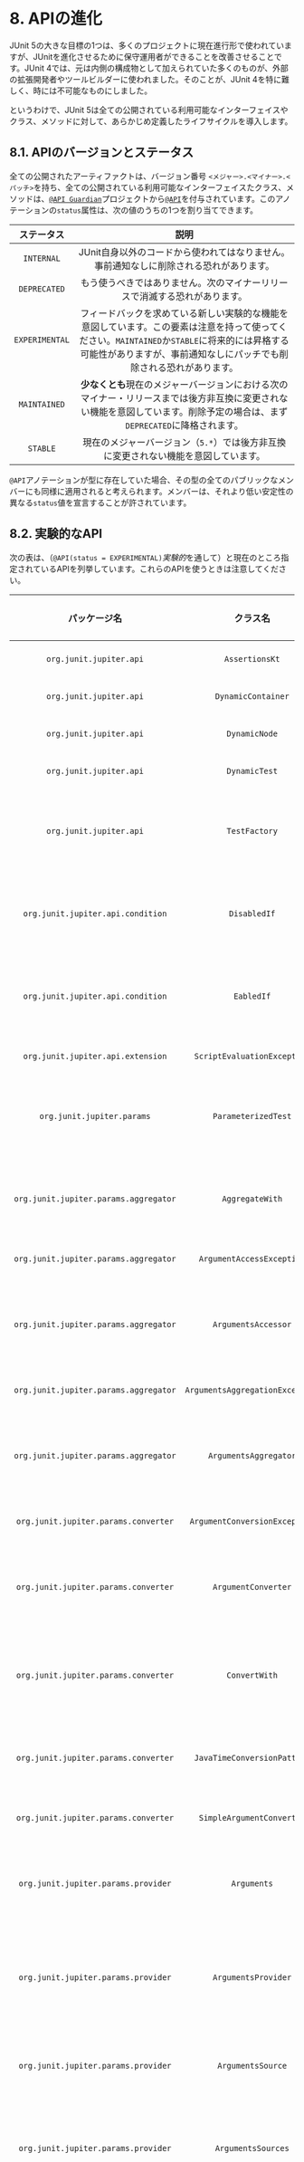 # 8. APIの進化
JUnit 5の大きな目標の1つは、多くのプロジェクトに現在進行形で使われていますが、JUnitを進化させるために保守運用者ができることを改善させることです。JUnit 4では、元は内側の構成物として加えられていた多くのものが、外部の拡張開発者やツールビルダーに使われました。そのことが、JUnit 4を特に難しく、時には不可能なものにしました。

というわけで、JUnit 5は全ての公開されている利用可能なインターフェイスやクラス、メソッドに対して、あらかじめ定義したライフサイクルを導入します。

## 8.1. APIのバージョンとステータス
全ての公開されたアーティファクトは、バージョン番号 `<メジャー>.<マイナー>.<パッチ>`を持ち、全ての公開されている利用可能なインターフェイスたクラス、メソッドは、[`@API Guardian`](https://github.com/apiguardian-team/apiguardian)プロジェクトから[`@API`](https://apiguardian-team.github.io/apiguardian/docs/current/api/)を付与されています。このアノテーションの`status`属性は、次の値のうちの1つを割り当てできます。

|ステータス|説明|
|:--:|:--:|
|`INTERNAL`|JUnit自身以外のコードから使われてはなりません。事前通知なしに削除される恐れがあります。|
|`DEPRECATED`|もう使うべきではありません。次のマイナーリリースで消滅する恐れがあります。|
|`EXPERIMENTAL`|フィードバックを求めている新しい実験的な機能を意図しています。この要素は注意を持って使ってください。`MAINTAINED`か`STABLE`に将来的には昇格する可能性がありますが、事前通知なしにパッチでも削除される恐れがあります。|
|`MAINTAINED`|**少なくとも**現在のメジャーバージョンにおける次のマイナー・リリースまでは後方非互換に変更されない機能を意図しています。削除予定の場合は、まず`DEPRECATED`に降格されます。|
|`STABLE`|現在のメジャーバージョン（`5.*`）では後方非互換に変更されない機能を意図しています。|

`@API`アノテーションが型に存在していた場合、その型の全てのパブリックなメンバーにも同様に適用されると考えられます。メンバーは、それより低い安定性の異なる`status`値を宣言することが許されています。

## 8.2. 実験的なAPI
次の表は、（`@API(status = EXPERIMENTAL)`*実験的*を通して）と現在のところ指定されているAPIを列挙しています。これらのAPIを使うときは注意してください。

|パッケージ名|クラス名|タイプ|
|:--:|:--:|:--:|
|`org.junit.jupiter.api`|`AssertionsKt`|`クラス`|
|`org.junit.jupiter.api`|`DynamicContainer`|`クラス`|
|`org.junit.jupiter.api`|`DynamicNode`|`クラス`|
|`org.junit.jupiter.api`|`DynamicTest`|`クラス`|
|`org.junit.jupiter.api`|`TestFactory`|`アノテーション`|
|`org.junit.jupiter.api.condition`|`DisabledIf`|`アノテーション`|
|`org.junit.jupiter.api.condition`|`EabledIf`|`アノテーション`|
|`org.junit.jupiter.api.extension`|`ScriptEvaluationException`|`クラス`|
|`org.junit.jupiter.params`|`ParameterizedTest`|`アノテーション`|
|`org.junit.jupiter.params.aggregator`|`AggregateWith`|`アノテーション`|
|`org.junit.jupiter.params.aggregator`|`ArgumentAccessException`|`クラス`|
|`org.junit.jupiter.params.aggregator`|`ArgumentsAccessor`|`インターフェイス`|
|`org.junit.jupiter.params.aggregator`|`ArgumentsAggregationException`|`クラス`|
|`org.junit.jupiter.params.aggregator`|`ArgumentsAggregator`|`インターフェイス`|
|`org.junit.jupiter.params.converter`|`ArgumentConversionException`|`クラス`|
|`org.junit.jupiter.params.converter`|`ArgumentConverter`|`インターフェイス`|
|`org.junit.jupiter.params.converter`|`ConvertWith`|`アノテーション`|
|`org.junit.jupiter.params.converter`|`JavaTimeConversionPattern`|`アノテーション`|
|`org.junit.jupiter.params.converter`|`SimpleArgumentConverter`|`クラス`|
|`org.junit.jupiter.params.provider`|`Arguments`|`インターフェイス`|
|`org.junit.jupiter.params.provider`|`ArgumentsProvider`|`インターフェイス`|
|`org.junit.jupiter.params.provider`|`ArgumentsSource`|`アノテーション`|
|`org.junit.jupiter.params.provider`|`ArgumentsSources`|`アノテーション`|
|`org.junit.jupiter.params.provider`|`CsvFileSource`|`アノテーション`|
|`org.junit.jupiter.params.provider`|`CsvSource`|`アノテーション`|
|`org.junit.jupiter.params.provider`|`EnumSource`|`アノテーション`|
|`org.junit.jupiter.params.provider`|`MethodSource`|`アノテーション`|
|`org.junit.jupiter.params.provider`|`ValueSource`|`アノテーション`|
|`org.junit.jupiter.params.support`|`AnnotationConsumer`|`インターフェイス`|
|`org.junit.platform.engine.discovery`|`ModuleSelector`|`クラス`|

## 8.3. @API ツールのサポート
[`@API Guardian`](https://github.com/apiguardian-team/apiguardian)プロジェクトは、[`@API`](https://apiguardian-team.github.io/apiguardian/docs/current/api/)の付与されたAPIの開発者と利用者のためのツールサポートを提供することを計画しています。例えば、ツールサポートは、JUnit APIが`@API`アノテーションの宣言に応じて使われているかを確認する手段を提供する見込みです。

